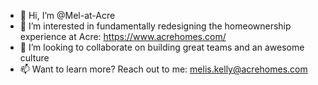 - 👋 Hi, I’m @Mel-at-Acre
- 👀 I’m interested in fundamentally redesigning the homeownership experience at Acre: https://www.acrehomes.com/ 
- 💞️ I’m looking to collaborate on building great teams and an awesome culture
- 📫 Want to learn more? Reach out to me: melis.kelly@acrehomes.com

<!---
Mel-at-Acre/Mel-at-Acre is a ✨ special ✨ repository because its `README.md` (this file) appears on your GitHub profile.
You can click the Preview link to take a look at your changes.
--->
